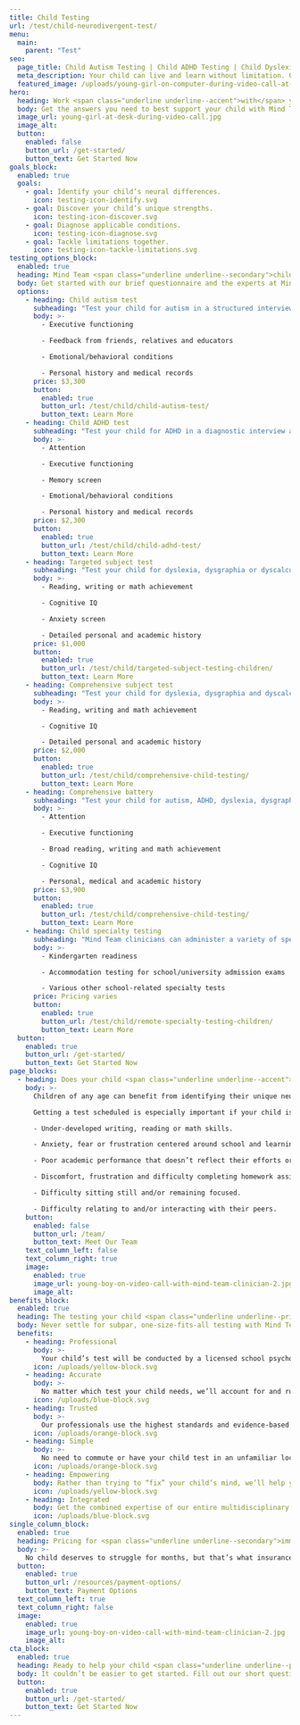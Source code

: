 ```yaml
---
title: Child Testing
url: /test/child-neurodivergent-test/
menu:
  main:
    parent: "Test"
seo:
  page_title: Child Autism Testing | Child ADHD Testing | Child Dyslexia Testing
  meta_description: Your child can live and learn without limitation. Get the answers you need and test for autism, ADHD and more with Mind Team neurodivergent testing.
  featured_image: /uploads/young-girl-on-computer-during-video-call-at-desk.jpg
hero:
  heading: Work <span class="underline underline--accent">with</span> your child’s mind.
  body: Get the answers you need to best support your child with Mind Team professional child testing for autism, ADHD, dyslexia and other neurodivergent conditions.
  image_url: young-girl-at-desk-during-video-call.jpg
  image_alt:
  button:
    enabled: false
    button_url: /get-started/
    button_text: Get Started Now
goals_block:
  enabled: true
  goals:
    - goal: Identify your child’s neural differences.
      icon: testing-icon-identify.svg
    - goal: Discover your child’s unique strengths.
      icon: testing-icon-discover.svg
    - goal: Diagnose applicable conditions.
      icon: testing-icon-diagnose.svg
    - goal: Tackle limitations together.
      icon: testing-icon-tackle-limitations.svg
testing_options_block:
  enabled: true
  heading: Mind Team <span class="underline underline--secondary">child</span> testing options
  body: Get started with our brief questionnaire and the experts at Mind Team will help you determine the test that best suits your child’s needs.
  options:
    - heading: Child autism test
      subheading: "Test your child for autism in a structured interview assessing:"
      body: >-
        - Executive functioning 

        - Feedback from friends, relatives and educators

        - Emotional/behavioral conditions

        - Personal history and medical records
      price: $3,300
      button:
        enabled: true
        button_url: /test/child/child-autism-test/
        button_text: Learn More
    - heading: Child ADHD test
      subheading: "Test your child for ADHD in a diagnostic interview assessing:"
      body: >-
        - Attention

        - Executive functioning

        - Memory screen

        - Emotional/behavioral conditions

        - Personal history and medical records
      price: $2,300
      button:
        enabled: true
        button_url: /test/child/child-adhd-test/
        button_text: Learn More
    - heading: Targeted subject test
      subheading: "Test your child for dyslexia, dysgraphia or dyscalculia with a school psychologist assessing:"
      body: >-
        - Reading, writing or math achievement

        - Cognitive IQ

        - Anxiety screen

        - Detailed personal and academic history
      price: $1,000
      button:
        enabled: true
        button_url: /test/child/targeted-subject-testing-children/
        button_text: Learn More
    - heading: Comprehensive subject test
      subheading: "Test your child for dyslexia, dysgraphia and dyscalculia all in one comprehensive test with a school psychologist assessing:"
      body: >-
        - Reading, writing and math achievement

        - Cognitive IQ

        - Detailed personal and academic history
      price: $2,000
      button:
        enabled: true
        button_url: /test/child/comprehensive-child-testing/
        button_text: Learn More
    - heading: Comprehensive battery
      subheading: "Test your child for autism, ADHD, dyslexia, dysgraphia and dyscalculia all in one comprehensive diagnostic interview assessing:"
      body: >-
        - Attention

        - Executive functioning

        - Broad reading, writing and math achievement

        - Cognitive IQ

        - Personal, medical and academic history
      price: $3,900
      button:
        enabled: true
        button_url: /test/child/comprehensive-child-testing/
        button_text: Learn More
    - heading: Child specialty testing
      subheading: "Mind Team clinicians can administer a variety of specialty tests for your child, including:"
      body: >-
        - Kindergarten readiness

        - Accommodation testing for school/university admission exams

        - Various other school-related specialty tests
      price: Pricing varies
      button:
        enabled: true
        button_url: /test/child/remote-specialty-testing-children/
        button_text: Learn More
  button:
    enabled: true
    button_url: /get-started/
    button_text: Get Started Now
page_blocks:
  - heading: Does your child <span class="underline underline--accent">need</span> neurodivergent testing?
    body: >-
      Children of any age can benefit from identifying their unique neural abilities and differences, whether or not they are currently struggling. 

      Getting a test scheduled is especially important if your child is experiencing any of the following:  

      - Under-developed writing, reading or math skills. 

      - Anxiety, fear or frustration centered around school and learning. 

      - Poor academic performance that doesn’t reflect their efforts or abilities. 

      - Discomfort, frustration and difficulty completing homework assignments. 

      - Difficulty sitting still and/or remaining focused. 

      - Difficulty relating to and/or interacting with their peers.
    button:
      enabled: false
      button_url: /team/
      button_text: Meet Our Team
    text_column_left: false
    text_column_right: true
    image:
      enabled: true
      image_url: young-boy-on-video-call-with-mind-team-clinician-2.jpg
      image_alt:
benefits_block:
  enabled: true
  heading: The testing your child <span class="underline underline--primary">deserves</span>.
  body: Never settle for subpar, one-size-fits-all testing with Mind Team’s superior child testing benefits.
  benefits:
    - heading: Professional
      body: >-
        Your child’s test will be conducted by a licensed school psychologist or other Mind Team clinician specializing in one or more of your specific concerns.
      icon: /uploads/yellow-block.svg
    - heading: Accurate
      body: >-
        No matter which test your child needs, we’ll account for and rule out an exhaustive list of conditions to ensure we get the most accurate results and diagnoses.
      icon: /uploads/blue-block.svg
    - heading: Trusted
      body: >-
        Our professionals use the highest standards and evidence-based methods, trusted by state assistance programs, schools, educators, employers and doctors.
      icon: /uploads/orange-block.svg
    - heading: Simple
      body: >-
        No need to commute or have your child test in an unfamiliar location with our secure, face-to-face remote testing.
      icon: /uploads/orange-block.svg
    - heading: Empowering
      body: Rather than trying to “fix” your child’s mind, we’ll help you learn to work with their unique abilities and differences to conquer their challenges and thrive.
      icon: /uploads/yellow-block.svg
    - heading: Integrated
      body: Get the combined expertise of our entire multidisciplinary team and never worry about relaying your child’s background and test results from one provider to another.
      icon: /uploads/blue-block.svg
single_column_block:
  enabled: true
  heading: Pricing for <span class="underline underline--secondary">immediate support</span>.
  body: >-
    No child deserves to struggle for months, but that’s what insurance providers typically require when covering educational testing services. To provide the immediate support you and your child deserve, Mind Team testing services must be paid out-of-pocket. Visit our payment page to learn more about your options.
  button:
    enabled: true
    button_url: /resources/payment-options/
    button_text: Payment Options
  text_column_left: true
  text_column_right: false
  image:
    enabled: true
    image_url: young-boy-on-video-call-with-mind-team-clinician-2.jpg
    image_alt:
cta_block:
  enabled: true
  heading: Ready to help your child <span class="underline underline--primary">thrive</span>?
  body: It couldn’t be easier to get started. Fill out our short questionnaire and we’ll take care of the rest.
  button:
    enabled: true
    button_url: /get-started/
    button_text: Get Started Now
---
```


